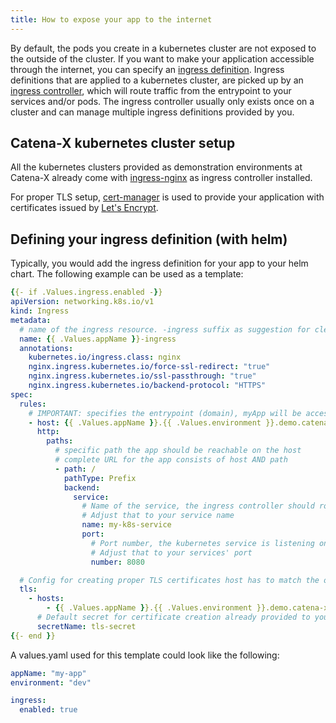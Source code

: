 ```yaml
---
title: How to expose your app to the internet
---
```


By default, the pods you create in a kubernetes cluster are not exposed to the outside of the cluster. If you want to
make your application accessible through the internet, you can specify
an [ingress definition](https://kubernetes.io/docs/concepts/services-networking/ingress/). Ingress definitions that are
applied to a kubernetes cluster, are picked up by
an [ingress controller](https://kubernetes.io/docs/concepts/services-networking/ingress-controllers/), which will route
traffic from the entrypoint to your services and/or pods. The ingress controller usually only exists once on a cluster
and can manage multiple ingress definitions provided by you.

## Catena-X kubernetes cluster setup

All the kubernetes clusters provided as demonstration environments at Catena-X already come
with [ingress-nginx](https://kubernetes.github.io/ingress-nginx/)
as ingress controller installed.

For proper TLS setup, [cert-manager](https://cert-manager.io/docs/) is used to provide your application with
certificates issued by [Let's Encrypt](https://letsencrypt.org/).

## Defining your ingress definition (with helm)

Typically, you would add the ingress definition for your app to your helm chart. The following example can be used as a
template:

```yaml
{{- if .Values.ingress.enabled -}}
apiVersion: networking.k8s.io/v1
kind: Ingress
metadata:
  # name of the ingress resource. -ingress suffix as suggestion for clear naming convention
  name: {{ .Values.appName }}-ingress
  annotations:
    kubernetes.io/ingress.class: nginx
    nginx.ingress.kubernetes.io/force-ssl-redirect: "true"
    nginx.ingress.kubernetes.io/ssl-passthrough: "true"
    nginx.ingress.kubernetes.io/backend-protocol: "HTTPS"
spec:
  rules:
    # IMPORTANT: specifies the entrypoint (domain), myApp will be accessible from
    - host: {{ .Values.appName }}.{{ .Values.environment }}.demo.catena-x.net
      http:
        paths:
          # specific path the app should be reachable on the host
          # complete URL for the app consists of host AND path
          - path: /
            pathType: Prefix
            backend:
              service:
                # Name of the service, the ingress controller should route the traffic to, if the host/path combination is called
                # Adjust that to your service name
                name: my-k8s-service
                port:
                  # Port number, the kubernetes service is listening on
                  # Adjust that to your services' port
                  number: 8080

  # Config for creating proper TLS certificates host has to match the one from the ingress rule
  tls:
    - hosts:
        - {{ .Values.appName }}.{{ .Values.environment }}.demo.catena-x.net
      # Default secret for certificate creation already provided to your namespace
      secretName: tls-secret
{{- end }}
```

A values.yaml used for this template could look like the following:

```yaml
appName: "my-app"
environment: "dev"

ingress:
  enabled: true
```
